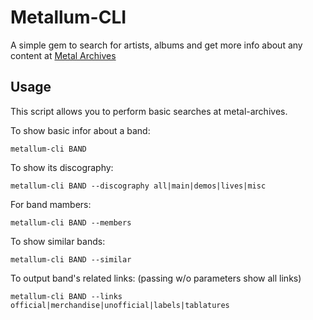 # Metallum-CLI

A simple gem to search for artists, albums and get more info about any content at [Metal Archives](http://www.metal-archives.com)

## Usage

This script allows you to perform basic searches at metal-archives.

To show basic infor about a band:

```
metallum-cli BAND
```

To show its discography:

```
metallum-cli BAND --discography all|main|demos|lives|misc
```

For band mambers:

```
metallum-cli BAND --members
```

To show similar bands:

```
metallum-cli BAND --similar
```

To output band's related links: (passing w/o parameters show all links)

```
metallum-cli BAND --links official|merchandise|unofficial|labels|tablatures
```